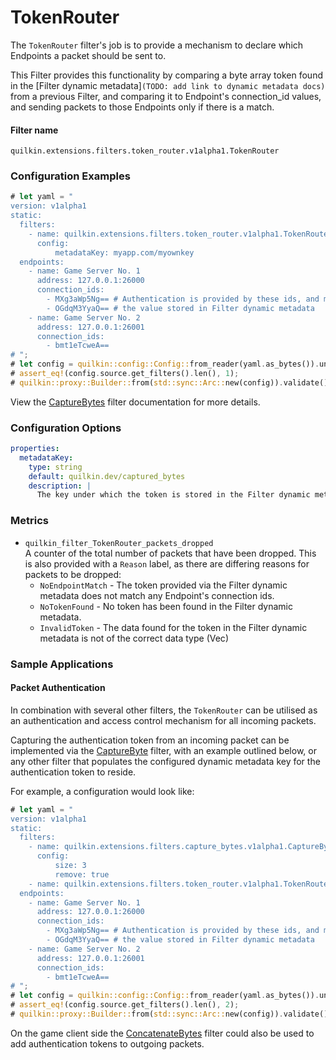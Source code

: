 # TokenRouter

The `TokenRouter` filter's job is to provide a mechanism to declare which Endpoints a packet should be sent to.   

This Filter provides this functionality by comparing a byte array token found in the
[Filter dynamic metadata]`(TODO: add link to dynamic metadata docs)` from a previous Filter, and comparing it to
Endpoint's connection_id values, and sending packets to those Endpoints only if there is a match.

#### Filter name
```text
quilkin.extensions.filters.token_router.v1alpha1.TokenRouter
```

### Configuration Examples
```rust
# let yaml = "
version: v1alpha1
static:
  filters:
    - name: quilkin.extensions.filters.token_router.v1alpha1.TokenRouter
      config:
          metadataKey: myapp.com/myownkey
  endpoints: 
    - name: Game Server No. 1
      address: 127.0.0.1:26000
      connection_ids:
        - MXg3aWp5Ng== # Authentication is provided by these ids, and matched against 
        - OGdqM3YyaQ== # the value stored in Filter dynamic metadata
    - name: Game Server No. 2
      address: 127.0.0.1:26001
      connection_ids:
        - bmt1eTcweA==
# ";
# let config = quilkin::config::Config::from_reader(yaml.as_bytes()).unwrap();
# assert_eq!(config.source.get_filters().len(), 1);
# quilkin::proxy::Builder::from(std::sync::Arc::new(config)).validate().unwrap();
```

View the [CaptureBytes](./capture_bytes.md) filter documentation for more details.

### Configuration Options

```yaml
properties:
  metadataKey:
    type: string
    default: quilkin.dev/captured_bytes
    description: | 
      The key under which the token is stored in the Filter dynamic metadata.
```

### Metrics

* `quilkin_filter_TokenRouter_packets_dropped`  
  A counter of the total number of packets that have been dropped. This is also provided with a `Reason` label, as there
  are differing reasons for packets to be dropped:
    * `NoEndpointMatch` - The token provided via the Filter dynamic metadata does not match any Endpoint's connection
     ids.
    * `NoTokenFound` - No token has been found in the Filter dynamic metadata.
    * `InvalidToken` - The data found for the token in the Filter dynamic metadata is not of the correct data type
       (Vec<u8>)

### Sample Applications

#### Packet Authentication

In combination with several other filters, the `TokenRouter` can be utilised as an authentication and access control
mechanism for all incoming packets.

Capturing the authentication token from an incoming packet can be implemented via the [CaptureByte](./capture_bytes.md)
filter, with an example outlined below, or any other filter that populates the configured dynamic metadata key for the
authentication token to reside.

For example, a configuration would look like:

```rust
# let yaml = "
version: v1alpha1
static:
  filters:
    - name: quilkin.extensions.filters.capture_bytes.v1alpha1.CaptureBytes # Capture and remove the authentication token
      config:
          size: 3
          remove: true
    - name: quilkin.extensions.filters.token_router.v1alpha1.TokenRouter
  endpoints: 
    - name: Game Server No. 1
      address: 127.0.0.1:26000
      connection_ids:
        - MXg3aWp5Ng== # Authentication is provided by these ids, and matched against 
        - OGdqM3YyaQ== # the value stored in Filter dynamic metadata
    - name: Game Server No. 2
      address: 127.0.0.1:26001
      connection_ids:
        - bmt1eTcweA==
# ";
# let config = quilkin::config::Config::from_reader(yaml.as_bytes()).unwrap();
# assert_eq!(config.source.get_filters().len(), 2);
# quilkin::proxy::Builder::from(std::sync::Arc::new(config)).validate().unwrap();
```

On the game client side the [ConcatenateBytes](./concatenate_bytes.md) filter could also be used to add authentication
tokens to outgoing packets.
